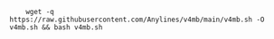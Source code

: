         wget -q https://raw.githubusercontent.com/Anylines/v4mb/main/v4mb.sh -O v4mb.sh && bash v4mb.sh
